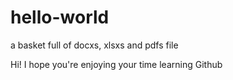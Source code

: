 # hello-world
a basket full of docxs, xlsxs and pdfs file

Hi!
I hope you're enjoying your time learning Github
